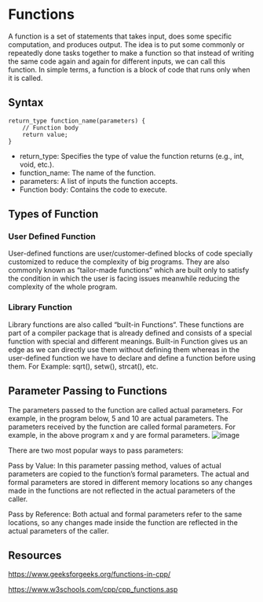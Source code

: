 # Functions
A function is a set of statements that takes input, does some specific computation, and produces output. The idea is to put some commonly or repeatedly done tasks together to make a function so that instead of writing the same code again and again for different inputs, we can call this function.
In simple terms, a function is a block of code that runs only when it is called.

## Syntax
```
return_type function_name(parameters) {
    // Function body
    return value;
}
```
* return_type: Specifies the type of value the function returns (e.g., int, void, etc.).
* function_name: The name of the function.
* parameters: A list of inputs the function accepts.
* Function body: Contains the code to execute.

## Types of Function
### User Defined Function
User-defined functions are user/customer-defined blocks of code specially customized to reduce the complexity of big programs. They are also commonly known as “tailor-made functions” which are built only to satisfy the condition in which the user is facing issues meanwhile reducing the complexity of the whole program.

### Library Function
Library functions are also called “built-in Functions“. These functions are part of a compiler package that is already defined and consists of a special function with special and different meanings. Built-in Function gives us an edge as we can directly use them without defining them whereas in the user-defined function we have to declare and define a function before using them. 
For Example: sqrt(), setw(), strcat(), etc.

## Parameter Passing to Functions
The parameters passed to the function are called actual parameters. For example, in the program below, 5 and 10 are actual parameters. 
The parameters received by the function are called formal parameters. For example, in the above program x and y are formal parameters.
![image](https://github.com/user-attachments/assets/8d3c32df-ea3c-4cd7-9632-a01422df081c)

There are two most popular ways to pass parameters:

Pass by Value: In this parameter passing method, values of actual parameters are copied to the function’s formal parameters. The actual and formal parameters are stored in different memory locations so any changes made in the functions are not reflected in the actual parameters of the caller. 
 
Pass by Reference: Both actual and formal parameters refer to the same locations, so any changes made inside the function are reflected in the actual parameters of the caller.

## Resources
https://www.geeksforgeeks.org/functions-in-cpp/

https://www.w3schools.com/cpp/cpp_functions.asp






